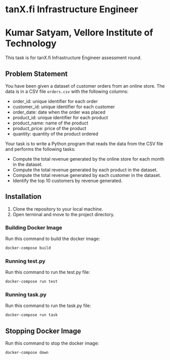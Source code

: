 # tanX.fi Infrastructure Engineer
# Kumar Satyam, Vellore Institute of Technology
This task is for tanX.fi Infrastructure Engineer assessment round.
## Problem Statement
You have been given a dataset of customer orders from an online store. The data is in a CSV file `orders.csv` with the following columns:
* order_id: unique identifier for each order
* customer_id: unique identifier for each customer
* order_date: date when the order was placed
* product_id: unique identifier for each product
* product_name: name of the product
* product_price: price of the product
* quantity: quantity of the product ordered

Your task is to write a Python program that reads the data from the CSV file and performs the following tasks:
* Compute the total revenue generated by the online store for each month in the dataset.
* Compute the total revenue generated by each product in the dataset.
* Compute the total revenue generated by each customer in the dataset.
* Identify the top 10 customers by revenue generated.
## Installation
1. Clone the repository to your local machine.
2. Open terminal and move to the project directory.
### Building Docker Image
Run this command to build the docker image:
```bash
docker-compose build
```
### Running test.py
Run this command to run the test.py file:
```bash
docker-compose run test
```
### Running task.py
Run this command to run the task.py file:
```bash
docker-compose run task
```
## Stopping Docker Image
Run this command to stop the docker image:
```bash
docker-compose down
```
